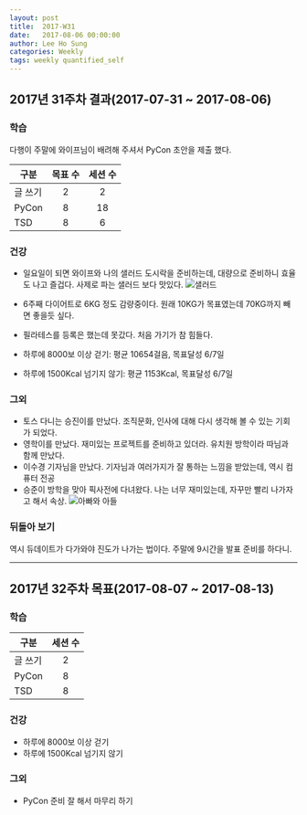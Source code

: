 ```yaml
---
layout: post
title:  2017-W31
date:   2017-08-06 00:00:00
author: Lee Ho Sung
categories: Weekly
tags: weekly quantified_self
---
```


## 2017년 31주차 결과(2017-07-31 ~ 2017-08-06)

### 학습

다행이 주말에 와이프님이 배려해 주셔서 PyCon 초안을 제출 했다.

| 구분                                        | 목표 수 | 세션 수 |
| ------------------------------------------- |:-------:|:-------:|
| 글 쓰기                                     | 2       | 2       |
| PyCon                                       | 8       | 18      |
| TSD                                         | 8       | 6       |

### 건강 

* 일요일이 되면 와이프와 나의 샐러드 도시락을 준비하는데, 대량으로 준비하니 효율도 나고 즐겁다. 사제로 파는 샐러드 보다 맛있다.
![샐러드](/assets/2017-W31-2.jpg)
* 6주째 다이어트로 6KG 정도 감량중이다. 원래 10KG가 목표였는데 70KG까지 빼면 좋을듯 싶다.
* 필라테스를 등록은 했는데 못갔다. 처음 가기가 참 힘들다.

* 하루에 8000보 이상 걷기: 평균 10654걸음, 목표달성 6/7일
* 하루에 1500Kcal 넘기지 않기: 평균 1153Kcal, 목표달성 6/7일

### 그외

* 토스 다니는 승진이를 만났다. 조직문화, 인사에 대해 다시 생각해 볼 수 있는 기회가 되었다. 
* 영학이를 만났다. 재미있는 프로젝트를 준비하고 있더라. 유치원 방학이라 따님과 함께 만났다. 
* 이수경 기자님을 만났다. 기자님과 여러가지가 잘 통하는 느낌을 받았는데, 역시 컴퓨터 전공
* 승준이 방학을 맞아 픽사전에 다녀왔다. 나는 너무 재미있는데, 자꾸만 빨리 나가자고 해서 속상.
![아빠와 아들](/assets/2017-W31-1.jpg)


### 뒤돌아 보기

역시 듀데이트가 다가와야 진도가 나가는 법이다. 주말에 9시간을 발표 준비를 하다니.

---

## 2017년 32주차 목표(2017-08-07 ~ 2017-08-13)

### 학습

| 구분                                        | 세션 수 |
| ------------------------------------------- |:-------:|
| 글 쓰기                                     | 2       |
| PyCon                                       | 8       |
| TSD                                         | 8       |

### 건강

* 하루에 8000보 이상 걷기
* 하루에 1500Kcal 넘기지 않기 

### 그외

* PyCon 준비 잘 해서 마무리 하기 
